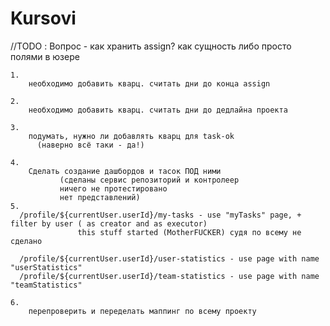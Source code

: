 # Kursovi
//TODO :
 Вопрос - как хранить assign? как сущность либо просто полями в юзере

    1.
        необходимо добавить кварц. считать дни до конца assign

    2.
        необходимо добавить кварц. считать дни до дедлайна проекта

    3.
        подумать, нужно ли добавлять кварц для task-ok
          (наверно всё таки - да!)

    4. 
        Сделать создание дашбордов и тасок ПОД ними
               (сделаны сервис репозиторий и контролеер
               ничего не протестировано
               нет представлений)
    5.        
      /profile/${currentUser.userId}/my-tasks - use "myTasks" page, + filter by user ( as creator and as executor)
                   this stuff started (MotherFUCKER) судя по всему не сделано

      /profile/${currentUser.userId}/user-statistics - use page with name "userStatistics"
      /profile/${currentUser.userId}/team-statistics - use page with name "teamStatistics"

    6.
        перепроверить и переделать маппинг по всему проекту
